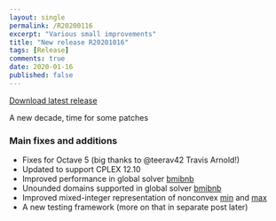 ```yaml
---
layout: single
permalink: /R20200116
excerpt: "Various small improvements"
title: "New release R20201016"
tags: [Release]
comments: true
date: 2020-01-16
published: false
---
```


[Download latest release](/download)

A new decade, time for some patches

### Main fixes and additions

* Fixes for Octave 5 (big thanks to @teerav42 Travis Arnold!)
* Updated to support CPLEX 12.10
* Improved performance in global solver [bmibnb](/solver/bmibnb/)
* Unounded domains supported in global solver [bmibnb](/solver/bmibnb/)
* Improved mixed-integer representation of nonconvex [min](command/min) and  [max](/command/max)
* A new testing framework (more on that in separate post later)












